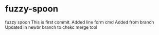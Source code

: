 # fuzzy-spoon
fuzzy spoon
This is first commit.
Added line form cmd
Added from branch
Updated in newbr branch to chekc merge tool

